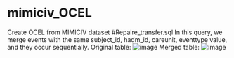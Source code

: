 # mimiciv_OCEL
Create OCEL from MIMICIV dataset 
#Repaire_transfer.sql
  In this query, we merge events with the same subject_id, hadm_id, careunit, eventtype value, and they occur sequentially.
Original table:
![image](https://github.com/mahmoodsoltani/mimiciv_OCEL/assets/36055083/c9841230-1b01-4749-ac92-6ae01de9ff75)
Merged table:
![image](https://github.com/mahmoodsoltani/mimiciv_OCEL/assets/36055083/759150f6-9078-4aeb-a7d3-114697798247)
